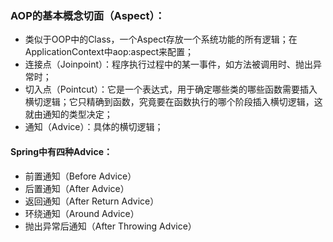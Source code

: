 
### AOP的基本概念切面（Aspect）：
- 类似于OOP中的Class，一个Aspect存放一个系统功能的所有逻辑；在ApplicationContext中aop:aspect来配置；
- 连接点（Joinpoint）：程序执行过程中的某一事件，如方法被调用时、抛出异常时；
- 切入点（Pointcut）：它是一个表达式，用于确定哪些类的哪些函数需要插入横切逻辑；它只精确到函数，究竟要在函数执行的哪个阶段插入横切逻辑，这就由通知的类型决定；
- 通知（Advice）：具体的横切逻辑；

#### Spring中有四种Advice：
  - 前置通知（Before Advice）
  - 后置通知（After Advice）
  - 返回通知（After Return Advice）
  - 环绕通知（Around Advice）
  - 抛出异常后通知（After Throwing Advice）
